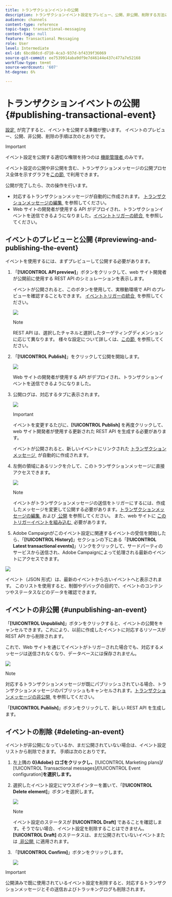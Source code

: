 ```yaml
---
title: トランザクションイベントの公開
description: トランザクションイベント設定をプレビュー、公開、非公開、削除する方法について説明します。
audience: channels
content-type: reference
topic-tags: transactional-messaging
context-tags: null
feature: Transactional Messaging
role: User
level: Intermediate
exl-id: 6bcd8dcd-d710-4ca3-937d-bf4339f36069
source-git-commit: ee7539914aba9df9e7d46144e437c477a7e52168
workflow-type: tm+mt
source-wordcount: '607'
ht-degree: 6%

---
```


# トランザクションイベントの公開 {#publishing-transactional-event}

[&#x200B; 設定 &#x200B;](../../channels/using/configuring-transactional-event.md) が完了すると、イベントを公開する準備が整います。 イベントのプレビュー、公開、非公開、削除の手順は次のとおりです。

>[!IMPORTANT]
>
>イベント設定を公開する適切な権限を持つのは [&#x200B; 機能管理者 &#x200B;](../../administration/using/users-management.md#functional-administrators) のみです。<!--being part of the **[!UICONTROL All]** [organizational unit](../../administration/using/organizational-units.md) -->

イベント設定の公開や非公開を含む、トランザクションメッセージの公開プロセス全体を示すグラフを [&#x200B; この節 &#x200B;](../../channels/using/publishing-transactional-message.md) で利用できます。

公開が完了したら、次の操作を行います。
* 対応するトランザクションメッセージが自動的に作成されます。 [&#x200B; トランザクションメッセージの編集 &#x200B;](../../channels/using/editing-transactional-message.md) を参照してください。
* Web サイトの開発者が使用する API がデプロイされ、トランザクションイベントを送信できるようになりました。 [&#x200B; イベントトリガーの統合 &#x200B;](../../channels/using/getting-started-with-transactional-msg.md#integrate-event-trigger) を参照してください。

## イベントのプレビューと公開 {#previewing-and-publishing-the-event}

イベントを使用するには、まずプレビューして公開する必要があります。

1. 「**[!UICONTROL API preview]**」ボタンをクリックして、web サイト開発者が公開前に使用する REST API のシミュレーションを表示します。

   イベントが公開されると、このボタンを使用して、実稼動環境で API のプレビューを確認することもできます。 [&#x200B; イベントトリガーの統合 &#x200B;](../../channels/using/getting-started-with-transactional-msg.md#integrate-event-trigger) を参照してください。

   ![](assets/message-center_api_preview.png)

   >[!NOTE]
   >
   >REST API は、選択したチャネルと選択したターゲティングディメンションに応じて異なります。 様々な設定について詳しくは、[&#x200B; この節 &#x200B;](../../channels/using/configuring-transactional-event.md#transactional-event-specific-configurations) を参照してください。

1. 「**[!UICONTROL Publish]**」をクリックして公開を開始します。

   ![](assets/message-center_pub.png)

   Web サイトの開発者が使用する API がデプロイされ、トランザクションイベントを送信できるようになりました。

1. 公開ログは、対応するタブに表示されます。

   ![](assets/message-center_logs.png)

   >[!IMPORTANT]
   >
   >イベントを変更するたびに、**[!UICONTROL Publish]** を再度クリックして、web サイト開発者が使用する更新された REST API を生成する必要があります。

   イベントが公開されると、新しいイベントにリンクされた [&#x200B; トランザクションメッセージ &#x200B;](../../channels/using/editing-transactional-message.md) が自動的に作成されます。

1. 左側の領域にあるリンクを介して、このトランザクションメッセージに直接アクセスできます。

   ![](assets/message-center_messagegeneration.png)

   >[!NOTE]
   >
   >イベントがトランザクションメッセージの送信をトリガーにするには、作成したメッセージを変更して公開する必要があります。 [&#x200B; トランザクションメッセージの編集 &#x200B;](../../channels/using/editing-transactional-message.md) および [&#x200B; 公開 &#x200B;](../../channels/using/publishing-transactional-message.md) を参照してください。 また、web サイトに [&#x200B; このトリガーイベントを組み込む &#x200B;](../../channels/using/getting-started-with-transactional-msg.md#integrate-event-trigger) 必要があります。

1. Adobe Campaignがこのイベント設定に関連するイベントの受信を開始したら、「**[!UICONTROL History]**」セクションの下にある「**[!UICONTROL Latest transactional events]**」リンクをクリックして、サードパーティのサービスから送信され、Adobe Campaignによって処理される最新のイベントにアクセスできます。

![](assets/message-center_latest-events.png)

イベント（JSON 形式）は、最新のイベントから古いイベントへと表示されます。 このリストを使用すると、制御やデバッグの目的で、イベントのコンテンツやステータスなどのデータを確認できます。

## イベントの非公開 {#unpublishing-an-event}

「**[!UICONTROL Unpublish]**」ボタンをクリックすると、イベントの公開をキャンセルできます。これにより、以前に作成したイベントに対応するリソースが REST API から削除されます。

これで、Web サイトを通じてイベントがトリガーされた場合でも、対応するメッセージは送信されなくなり、データベースには保存されません。

![](assets/message-center_unpublish.png)

>[!NOTE]
>
>対応するトランザクションメッセージが既にパブリッシュされている場合、トランザクションメッセージのパブリッシュもキャンセルされます。 [&#x200B; トランザクションメッセージの非公開 &#x200B;](../../channels/using/publishing-transactional-message.md#unpublishing-a-transactional-message) を参照してください。

「**[!UICONTROL Publish]**」ボタンをクリックして、新しい REST API を生成します。

<!--## Transactional messaging publication process {#transactional-messaging-pub-process}

The chart below illustrates the transactional messaging publication process.

![](assets/message-center_pub-process.png)

For more on publishing, pausing and unpublishing a transactional message, see [this section](../../channels/using/publishing-transactional-message.md).-->

## イベントの削除 {#deleting-an-event}

イベントが非公開になっているか、まだ公開されていない場合は、イベント設定リストから削除できます。 手順は次のとおりです。

1. 左上隅の **0&rbrace;Adobe&rbrace; ロゴをクリックし、**&#x200B;[!UICONTROL Marketing plans]&#x200B;**/**&#x200B;[!UICONTROL Transactional messages]&#x200B;**/**&#x200B;[!UICONTROL Event configuration]&#x200B;**を選択します。**
1. 選択したイベント設定にマウスポインターを置いて、「**[!UICONTROL Delete element]**」ボタンを選択します。

   ![](assets/message-center_delete-button.png)

   >[!NOTE]
   >
   >イベント設定のステータスが **[!UICONTROL Draft]** であることを確認します。そうでない場合、イベント設定を削除することはできません。 **[!UICONTROL Draft]** のステータスは、まだ公開されていないイベントまたは [&#x200B; 非公開 &#x200B;](#unpublishing-an-event) に適用されます。

1. 「**[!UICONTROL Confirm]**」ボタンをクリックします。

   ![](assets/message-center_delete-confirm.png)

>[!IMPORTANT]
>
>公開済みで既に使用されているイベント設定を削除すると、対応するトランザクションメッセージとその送信およびトラッキングログも削除されます。
